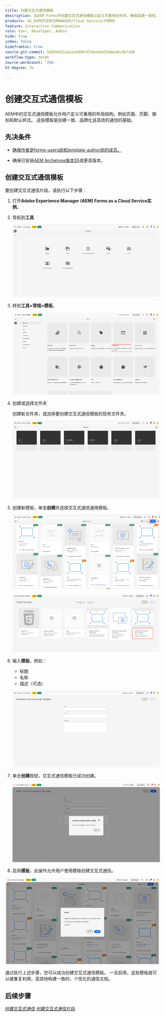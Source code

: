 ```yaml
---
title: 创建交互式通信模板
description: 在AEM Forms中创建交互式通信模板以定义可重用的布局，确保品牌一致性，并简化数据驱动的个性化通信的创建。
products: SG_EXPERIENCEMANAGER/Cloud Service/FORMS
feature: Interactive Communication
role: User, Developer, Admin
hide: true
index: false
hidefromtoc: true
source-git-commit: 5dd94d22a2a1a2ddbfd7dee44e93e6ea0c4b7ad9
workflow-type: tm+mt
source-wordcount: '256'
ht-degree: 3%

---
```



# 创建交互式通信模板

AEM中的交互式通信模板允许用户定义可重用的布局结构，例如页眉、页脚、徽标和默认样式。 这些模板是创建一致、品牌化且高效的通信的基础。

## 先决条件

* [确保作者是forms-users组和template-author组的成员。](/help/forms/setup-forms-cloud-service.md#configure-users)

* 确保已安装[AEM Archetype版本55](https://github.com/adobe/aem-project-archetype)或更高版本。

## 创建交互式通信模板

要创建交互式通信片段，请执行以下步骤：

1. 打开&#x200B;**Adobe Experience Manager (AEM) Forms as a Cloud Service实例**。

1. 导航到&#x200B;**工具**

   ![查找IC文档](/help/forms/interactive-communication/assets/aem.png)

1. 转到&#x200B;**工具>常规>模板**。

   ![查找IC文档](/help/forms/interactive-communication/assets/template.png)

1. 创建或选择文件夹

   创建新文件夹，或选择要创建交互式通信模板的现有文件夹。

   ![查找IC文档](/help/forms/interactive-communication/assets/choosefolder.png)

1. 创建新模板，单击&#x200B;**创建**&#x200B;并选择交互式通信通用模板。

   ![查找IC文档](/help/forms/interactive-communication/assets/create1.png)

   ![查找IC文档](/help/forms/interactive-communication/assets/choose.png)

1. 输入&#x200B;**模板**，例如：

   * 标题
   * 名称
   * 描述（可选）

   ![查找IC文档](/help/forms/interactive-communication/assets/create2.png)

1. 单击&#x200B;**创建**&#x200B;按钮，交互式通信模板已成功创建。

   ![查找IC文档](/help/forms/interactive-communication/assets/enabled.png)

1. 启用&#x200B;**模板**，此操作允许用户使用模板创建交互式通信。

![查找IC文档](/help/forms/interactive-communication/assets/enable.png)

通过执行上述步骤，您可以成功创建交互式通信模板。 一旦启用，这些模板就可以被重复利用，高效地构建一致的、个性化的通信文档。

## 后续步骤

[创建交互式通信](/help/forms/interactive-communication/create-interactive-communication.md)
[创建交互式通信片段](/help/forms/interactive-communication/create-interactive-communication-fragment.md)
